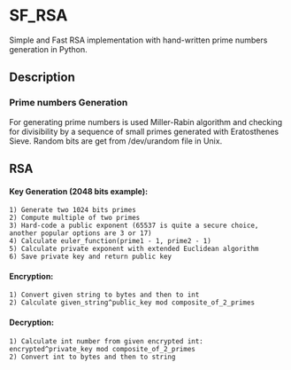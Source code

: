 # SF_RSA
Simple and Fast RSA implementation with hand-written prime numbers generation in Python.
## Description
### Prime numbers Generation
For generating prime numbers is used Miller-Rabin algorithm and checking for divisibility by a sequence of small primes generated with Eratosthenes Sieve. Random bits are get from /dev/urandom file in Unix.
## RSA
#### Key Generation (2048 bits example):
```
1) Generate two 1024 bits primes
2) Compute multiple of two primes
3) Hard-code a public exponent (65537 is quite a secure choice, another popular options are 3 or 17)
4) Calculate euler_function(prime1 - 1, prime2 - 1)
5) Calculate private exponent with extended Euclidean algorithm
6) Save private key and return public key
```
#### Encryption:
```
1) Convert given string to bytes and then to int
2) Calculate given_string^public_key mod composite_of_2_primes
```
#### Decryption:
```
1) Calculate int number from given encrypted int: encrypted^private_key mod composite_of_2_primes
2) Convert int to bytes and then to string
```
